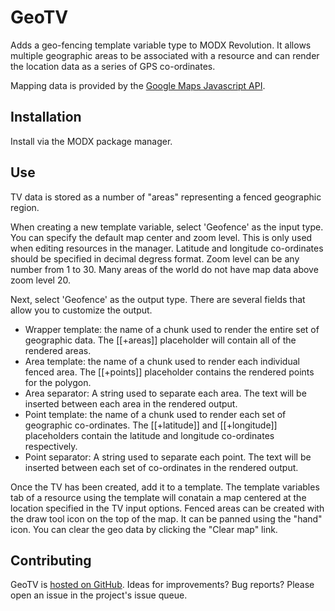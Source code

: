 GeoTV
=====

Adds a geo-fencing template variable type to MODX Revolution. It allows multiple
geographic areas to be associated with a resource and can render the location
data as a series of GPS co-ordinates.

Mapping data is provided by the [Google Maps Javascript API][1].

Installation
------------

Install via the MODX package manager.

Use
---

TV data is stored as a number of "areas" representing a fenced geographic
region.

When creating a new template variable, select 'Geofence' as the input type. You
can specify the default map center and zoom level. This is only used when
editing resources in the manager. Latitude and longitude co-ordinates should be
specified in decimal degress format. Zoom level can be any number from 1 to 30.
Many areas of the world do not have map data above zoom level 20.

Next, select 'Geofence' as the output type. There are several fields that allow
you to customize the output.

  * Wrapper template: the name of a chunk used to render the entire set of
    geographic data. The [[+areas]] placeholder will contain all of the rendered
    areas.
  * Area template: the name of a chunk used to render each individual fenced
    area. The [[+points]] placeholder contains the rendered points for the
    polygon.
  * Area separator: A string used to separate each area. The text will be
    inserted between each area in the rendered output.
  * Point template: the name of a chunk used to render each set of geographic
    co-ordinates. The [[+latitude]] and [[+longitude]] placeholders contain the
    latitude and longitude co-ordinates respectively.
  * Point separator: A string used to separate each point. The text will be
    inserted between each set of co-ordinates in the rendered output.

Once the TV has been created, add it to a template. The template variables tab
of a resource using the template will conatain a map centered at the location
specified in the TV input options. Fenced areas can be created with the draw
tool icon on the top of the map. It can be panned using the "hand" icon. You can
clear the geo data by clicking the "Clear map" link.

Contributing
------------

GeoTV is [hosted on GitHub][2]. Ideas for improvements? Bug reports? Please open
an issue in the project's issue queue.


[1]: https://developers.google.com/maps/documentation/javascript/
[2]: https://github.com/osucomm/geotv
